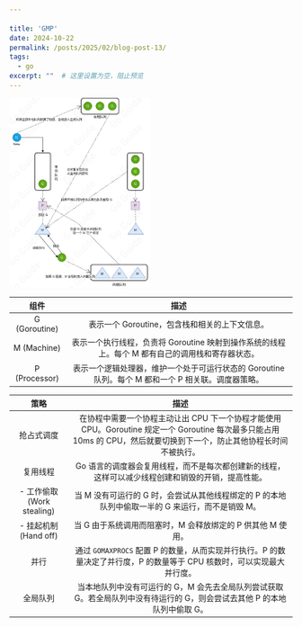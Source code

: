 ```yaml
---

title: 'GMP'
date: 2024-10-22
permalink: /posts/2025/02/blog-post-13/
tags:
  - go
excerpt: ""  # 这里设置为空，阻止预览
---
```


<img src="..\images\gmp.png" style="zoom: 33%;" />





|     组件      |                             描述                             |
| :-----------: | :----------------------------------------------------------: |
| G (Goroutine) |        表示一个 Goroutine，包含栈和相关的上下文信息。        |
|  M (Machine)  | 表示一个执行线程，负责将 Goroutine 映射到操作系统的线程上。每个 M 都有自己的调用栈和寄存器状态。 |
| P (Processor) | 表示一个逻辑处理器，维护一个处于可运行状态的 Goroutine 队列。每个 M 都和一个 P 相关联。调度器策略。 |





|            策略            |                             描述                             |
| :------------------------: | :----------------------------------------------------------: |
|         抢占式调度         | 在协程中需要一个协程主动让出 CPU 下一个协程才能使用 CPU。Goroutine 规定一个 Goroutine 每次最多只能占用 10ms 的 CPU，然后就要切换到下一个，防止其他协程长时间不被执行。 |
|          复用线程          | Go 语言的调度器会复用线程，而不是每次都创建新的线程，这样可以减少线程创建和销毁的开销，提高性能。 |
| - 工作偷取 (Work stealing) | 当 M 没有可运行的 G 时，会尝试从其他线程绑定的 P 的本地队列中偷取一半的 G 来运行，而不是销毁 M。 |
|   - 挂起机制 (Hand off)    | 当 G 由于系统调用而阻塞时，M 会释放绑定的 P 供其他 M 使用。  |
|            并行            | 通过 `GOMAXPROCS` 配置 P 的数量，从而实现并行执行。P 的数量决定了并行度，P 的数量等于 CPU 核数时，可以实现最大并行度。 |
|          全局队列          | 当本地队列中没有可运行的 G，M 会先去全局队列尝试获取 G。若全局队列中没有待运行的 G，则会尝试去其他 P 的本地队列中偷取 G。 |
